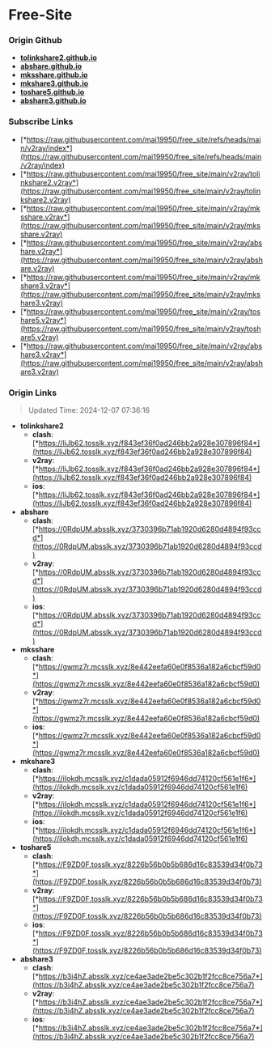 # Free-Site

### Origin Github

- [**tolinkshare2.github.io**](https://github.com/tolinkshare2/tolinkshare2.github.io)
- [**abshare.github.io**](https://github.com/abshare/abshare.github.io)
- [**mksshare.github.io**](https://github.com/mksshare/mksshare.github.io)
- [**mkshare3.github.io**](https://github.com/mkshare3/mkshare3.github.io)
- [**toshare5.github.io**](https://github.com/toshare5/toshare5.github.io)
- [**abshare3.github.io**](https://github.com/abshare3/abshare3.github.io)

### Subscribe Links

- [*https://raw.githubusercontent.com/mai19950/free_site/refs/heads/main/v2ray/index*](https://raw.githubusercontent.com/mai19950/free_site/refs/heads/main/v2ray/index)
- [*https://raw.githubusercontent.com/mai19950/free_site/main/v2ray/tolinkshare2.v2ray*](https://raw.githubusercontent.com/mai19950/free_site/main/v2ray/tolinkshare2.v2ray)
- [*https://raw.githubusercontent.com/mai19950/free_site/main/v2ray/mksshare.v2ray*](https://raw.githubusercontent.com/mai19950/free_site/main/v2ray/mksshare.v2ray)
- [*https://raw.githubusercontent.com/mai19950/free_site/main/v2ray/abshare.v2ray*](https://raw.githubusercontent.com/mai19950/free_site/main/v2ray/abshare.v2ray)
- [*https://raw.githubusercontent.com/mai19950/free_site/main/v2ray/mkshare3.v2ray*](https://raw.githubusercontent.com/mai19950/free_site/main/v2ray/mkshare3.v2ray)
- [*https://raw.githubusercontent.com/mai19950/free_site/main/v2ray/toshare5.v2ray*](https://raw.githubusercontent.com/mai19950/free_site/main/v2ray/toshare5.v2ray)
- [*https://raw.githubusercontent.com/mai19950/free_site/main/v2ray/abshare3.v2ray*](https://raw.githubusercontent.com/mai19950/free_site/main/v2ray/abshare3.v2ray)

### Origin Links

> Updated Time: 2024-12-07 07:36:16

- **tolinkshare2**
  - **clash**: [*https://liJb62.tosslk.xyz/f843ef36f0ad246bb2a928e307896f84*](https://liJb62.tosslk.xyz/f843ef36f0ad246bb2a928e307896f84)
  - **v2ray**: [*https://liJb62.tosslk.xyz/f843ef36f0ad246bb2a928e307896f84*](https://liJb62.tosslk.xyz/f843ef36f0ad246bb2a928e307896f84)
  - **ios**: [*https://liJb62.tosslk.xyz/f843ef36f0ad246bb2a928e307896f84*](https://liJb62.tosslk.xyz/f843ef36f0ad246bb2a928e307896f84)
- **abshare**
  - **clash**: [*https://0RdpUM.absslk.xyz/3730396b71ab1920d6280d4894f93ccd*](https://0RdpUM.absslk.xyz/3730396b71ab1920d6280d4894f93ccd)
  - **v2ray**: [*https://0RdpUM.absslk.xyz/3730396b71ab1920d6280d4894f93ccd*](https://0RdpUM.absslk.xyz/3730396b71ab1920d6280d4894f93ccd)
  - **ios**: [*https://0RdpUM.absslk.xyz/3730396b71ab1920d6280d4894f93ccd*](https://0RdpUM.absslk.xyz/3730396b71ab1920d6280d4894f93ccd)
- **mksshare**
  - **clash**: [*https://gwmz7r.mcsslk.xyz/8e442eefa60e0f8536a182a6cbcf59d0*](https://gwmz7r.mcsslk.xyz/8e442eefa60e0f8536a182a6cbcf59d0)
  - **v2ray**: [*https://gwmz7r.mcsslk.xyz/8e442eefa60e0f8536a182a6cbcf59d0*](https://gwmz7r.mcsslk.xyz/8e442eefa60e0f8536a182a6cbcf59d0)
  - **ios**: [*https://gwmz7r.mcsslk.xyz/8e442eefa60e0f8536a182a6cbcf59d0*](https://gwmz7r.mcsslk.xyz/8e442eefa60e0f8536a182a6cbcf59d0)
- **mkshare3**
  - **clash**: [*https://iIokdh.mcsslk.xyz/c1dada05912f6946dd74120cf561e1f6*](https://iIokdh.mcsslk.xyz/c1dada05912f6946dd74120cf561e1f6)
  - **v2ray**: [*https://iIokdh.mcsslk.xyz/c1dada05912f6946dd74120cf561e1f6*](https://iIokdh.mcsslk.xyz/c1dada05912f6946dd74120cf561e1f6)
  - **ios**: [*https://iIokdh.mcsslk.xyz/c1dada05912f6946dd74120cf561e1f6*](https://iIokdh.mcsslk.xyz/c1dada05912f6946dd74120cf561e1f6)
- **toshare5**
  - **clash**: [*https://F9ZD0F.tosslk.xyz/8226b56b0b5b686d16c83539d34f0b73*](https://F9ZD0F.tosslk.xyz/8226b56b0b5b686d16c83539d34f0b73)
  - **v2ray**: [*https://F9ZD0F.tosslk.xyz/8226b56b0b5b686d16c83539d34f0b73*](https://F9ZD0F.tosslk.xyz/8226b56b0b5b686d16c83539d34f0b73)
  - **ios**: [*https://F9ZD0F.tosslk.xyz/8226b56b0b5b686d16c83539d34f0b73*](https://F9ZD0F.tosslk.xyz/8226b56b0b5b686d16c83539d34f0b73)
- **abshare3**
  - **clash**: [*https://b3i4hZ.absslk.xyz/ce4ae3ade2be5c302b1f2fcc8ce756a7*](https://b3i4hZ.absslk.xyz/ce4ae3ade2be5c302b1f2fcc8ce756a7)
  - **v2ray**: [*https://b3i4hZ.absslk.xyz/ce4ae3ade2be5c302b1f2fcc8ce756a7*](https://b3i4hZ.absslk.xyz/ce4ae3ade2be5c302b1f2fcc8ce756a7)
  - **ios**: [*https://b3i4hZ.absslk.xyz/ce4ae3ade2be5c302b1f2fcc8ce756a7*](https://b3i4hZ.absslk.xyz/ce4ae3ade2be5c302b1f2fcc8ce756a7)
